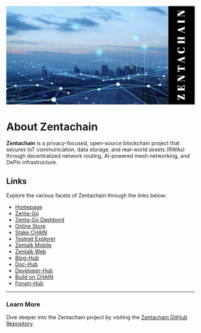 <body>
  <img src="https://github.com/ZentaChain/.github/blob/main/assets/zentachain_github.png" alt="Zentachain Logo">
</body>

# About Zentachain

**Zentachain** is a privacy-focused, open-source blockchain project that secures IoT communication, data storage, and real-world assets (RWAs) through decentralized network routing, AI-powered mesh networking, and DePin infrastructure.

## Links

Explore the various facets of Zentachain through the links below:

- [Homepage](https://zentachain.io)
- [Zenta-Go](https://zenta-go.com)
- [Zenta-Go Dashbord](https://earn.zenta-go.com)
- [Online Store](https://zentanode.com)
- [Stake CHAIN](https://stake.zentachain.io)
- [Testnet Explorer](https://explorer-sepolia.zentachain.io)
- [Zentalk Mobile](https://zentachain.io/zentalkmobile)
- [Zentalk Web](https://zentalk.chat)
- [Blog-Hub](https://zentachain.blog)
- [Doc-Hub](https://docs.zentachain.io)
- [Developer-Hub](https://devs.zentachain.io)
- [Build on CHAIN](https://devs-chain.zentachain.io)
- [Forum-Hub](https://zentachain.bettermode.io)

---

### Learn More

Dive deeper into the Zentachain project by visiting the [Zentachain GitHub Repository](https://github.com/ZentaChain/Zentachain).
